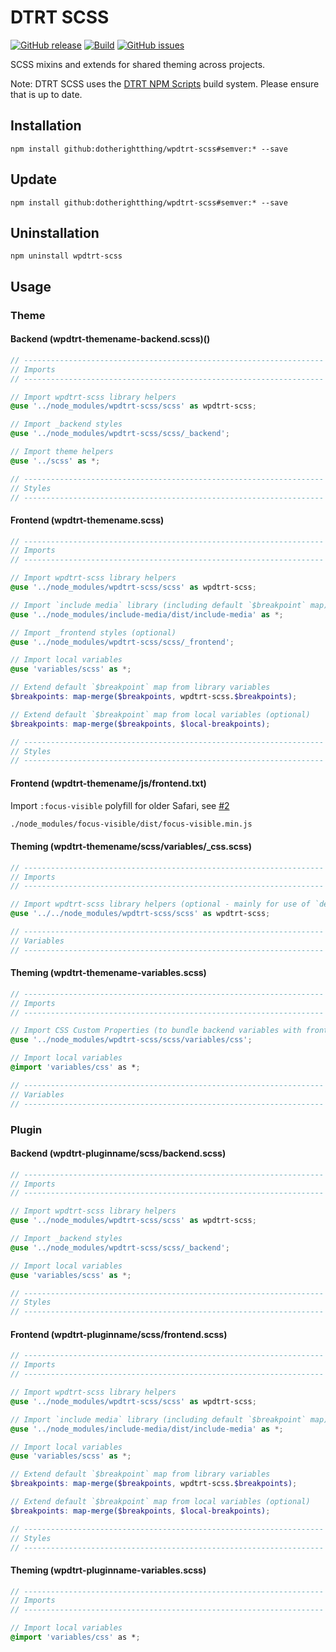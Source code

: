 # DTRT SCSS

[![GitHub release](https://img.shields.io/github/v/tag/dotherightthing/wpdtrt-scss)](https://github.com/dotherightthing/wpdtrt-scss/releases) [![Build](https://github.com/dotherightthing/wpdtrt-scss/workflows/Build%20and%20release%20if%20tagged/badge.svg?branch=master)](https://github.com/dotherightthing/wpdtrt-scss/actions?query=workflow%3A"Build+and+release+if+tagged") [![GitHub issues](https://img.shields.io/github/issues/dotherightthing/wpdtrt-scss.svg)](https://github.com/dotherightthing/wpdtrt-scss/issues)

SCSS mixins and extends for shared theming across projects.

Note: DTRT SCSS uses the [DTRT NPM Scripts](https://github.com/dotherightthing/wpdtrt-npm-scripts) build system. Please ensure that is up to date.

## Installation

```node
npm install github:dotherightthing/wpdtrt-scss#semver:* --save
```

## Update

```node
npm install github:dotherightthing/wpdtrt-scss#semver:* --save
```

## Uninstallation

```node
npm uninstall wpdtrt-scss
```

## Usage

### Theme

#### Backend (wpdtrt-themename-backend.scss)()

```scss
// -------------------------------------------------------------------
// Imports
// -------------------------------------------------------------------

// Import wpdtrt-scss library helpers
@use '../node_modules/wpdtrt-scss/scss' as wpdtrt-scss;

// Import _backend styles
@use '../node_modules/wpdtrt-scss/scss/_backend';

// Import theme helpers
@use '../scss' as *;

// -------------------------------------------------------------------
// Styles
// -------------------------------------------------------------------
```

#### Frontend (wpdtrt-themename.scss)

```scss
// -------------------------------------------------------------------
// Imports
// -------------------------------------------------------------------

// Import wpdtrt-scss library helpers
@use '../node_modules/wpdtrt-scss/scss' as wpdtrt-scss;

// Import `include media` library (including default `$breakpoint` map)
@use '../node_modules/include-media/dist/include-media' as *;

// Import _frontend styles (optional)
@use '../node_modules/wpdtrt-scss/scss/_frontend';

// Import local variables
@use 'variables/scss' as *;

// Extend default `$breakpoint` map from library variables
$breakpoints: map-merge($breakpoints, wpdtrt-scss.$breakpoints);

// Extend default `$breakpoint` map from local variables (optional)
$breakpoints: map-merge($breakpoints, $local-breakpoints);

// -------------------------------------------------------------------
// Styles
// -------------------------------------------------------------------
```

#### Frontend (wpdtrt-themename/js/frontend.txt)

Import `:focus-visible` polyfill for older Safari, see [#2](https://github.com/dotherightthing/wpdtrt-scss/issues/2)

```txt
./node_modules/focus-visible/dist/focus-visible.min.js
```

#### Theming (wpdtrt-themename/scss/variables/_css.scss)

```scss
// -------------------------------------------------------------------
// Imports
// -------------------------------------------------------------------

// Import wpdtrt-scss library helpers (optional - mainly for use of `defineColorHSL`)
@use '../../node_modules/wpdtrt-scss/scss' as wpdtrt-scss;

// -------------------------------------------------------------------
// Variables
// -------------------------------------------------------------------
```

#### Theming (wpdtrt-themename-variables.scss)

```scss
// -------------------------------------------------------------------
// Imports
// -------------------------------------------------------------------

// Import CSS Custom Properties (to bundle backend variables with frontend variables)
@use '../node_modules/wpdtrt-scss/scss/variables/css';

// Import local variables
@import 'variables/css' as *;

// -------------------------------------------------------------------
// Variables
// -------------------------------------------------------------------
```

### Plugin

#### Backend (wpdtrt-pluginname/scss/backend.scss)

```scss
// -------------------------------------------------------------------
// Imports
// -------------------------------------------------------------------

// Import wpdtrt-scss library helpers
@use '../node_modules/wpdtrt-scss/scss' as wpdtrt-scss;

// Import _backend styles
@use '../node_modules/wpdtrt-scss/scss/_backend';

// Import local variables
@use 'variables/scss' as *;

// -------------------------------------------------------------------
// Styles
// -------------------------------------------------------------------
```

#### Frontend (wpdtrt-pluginname/scss/frontend.scss)

```scss
// -------------------------------------------------------------------
// Imports
// -------------------------------------------------------------------

// Import wpdtrt-scss library helpers
@use '../node_modules/wpdtrt-scss/scss' as wpdtrt-scss;

// Import `include media` library (including default `$breakpoint` map)
@use '../node_modules/include-media/dist/include-media' as *;

// Import local variables
@use 'variables/scss' as *;

// Extend default `$breakpoint` map from library variables
$breakpoints: map-merge($breakpoints, wpdtrt-scss.$breakpoints);

// Extend default `$breakpoint` map from local variables (optional)
$breakpoints: map-merge($breakpoints, $local-breakpoints);

// -------------------------------------------------------------------
// Styles
// -------------------------------------------------------------------
```

#### Theming (wpdtrt-pluginname-variables.scss)

```scss
// -------------------------------------------------------------------
// Imports
// -------------------------------------------------------------------

// Import local variables
@import 'variables/css' as *;
```
